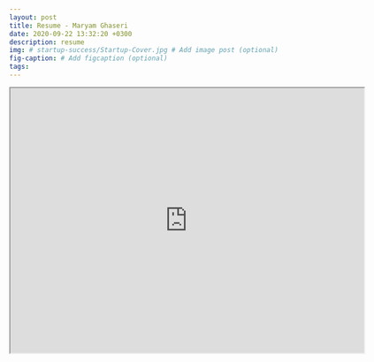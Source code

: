 ```yaml
---
layout: post
title: Resume - Maryam Ghaseri
date: 2020-09-22 13:32:20 +0300
description: resume
img: # startup-success/Startup-Cover.jpg # Add image post (optional)
fig-caption: # Add figcaption (optional)
tags: 
---
```



<iframe src="https://drive.google.com/file/d/1NvHpDjM703b9aWtHNNds1hmrgjxnl_s4/preview" width="640" height="480"></iframe>